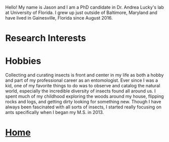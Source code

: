 Hello! My name is Jason and I am a PhD candidate in Dr. Andrea Lucky's lab at University of Florida. I grew up just outside of Baltimore, Maryland and have lived in Gainesville, Florida since August 2016.

# Research Interests

# Hobbies

Collecting and curating insects is front and center in my life as both a hobby and part of my professional career as an entomologist. Ever since I was a kid, one of my favorite things to do was to observe and catalog the natural world, especially the incredible diversity of insects found all around us. I spent much of my childhood exploring the woods around my house, flipping rocks and logs, and getting dirty looking for something new. Though I have always been fascinated with all sorts of insects, I started really focusing on ants specifically when I began my M.S. in 2013.

# [Home](https://jlwilliants.github.io/)
